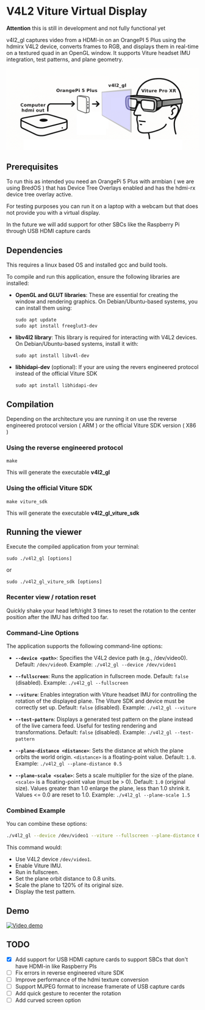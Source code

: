 # V4L2 Viture Virtual Display

**Attention** this is still in development and not fully functional yet 

v4l2_gl captures video from a HDMI-in on an OrangePI 5 Plus using the hdmirx V4L2 device, converts frames to RGB, and displays them in real-time on a textured quad in an OpenGL window. It supports Viture headset IMU integration, test patterns, and plane geometry.

![Diagram of virtual display](https://github.com/mgschwan/viture_virtual_display/blob/main/assets/virtual_display.png?raw=true)
## Prerequisites

To run this as intended you need an OrangePi 5 Plus with armbian ( we are using BredOS ) that has Device Tree Overlays enabled and has the hdmi-rx device tree overlay active.

For testing purposes you can run it on a laptop with a webcam but that does not provide you with a virtual display.

In the future we will add support for other SBCs like the Raspberry Pi through USB HDMI capture cards

## Dependencies

This requires a linux based OS and installed gcc and build tools.

To compile and run this application, ensure the following libraries are installed:

-   **OpenGL and GLUT libraries**:
    These are essential for creating the window and rendering graphics. On Debian/Ubuntu-based systems, you can install them using:
    ```
    sudo apt update
    sudo apt install freeglut3-dev
    ```

-   **libv4l2 library**:
    This library is required for interacting with V4L2 devices. On Debian/Ubuntu-based systems, install it with:
    ```
    sudo apt install libv4l-dev
    ```

-   **libhidapi-dev** (optional): If your are using the revers engineered protocol instead of the official Viture SDK
    ```
    sudo apt install libhidapi-dev
    ```


## Compilation

Depending on the architecture you are running it on use the reverse engineered protocol version ( ARM ) or the official Viture SDK version ( X86 )

### Using the reverse engineered protocol
```
make
```
This will generate the executable **v4l2_gl**


### Using the official Viture SDK
```
make viture_sdk
```
This will generate the executable **v4l2_gl_viture_sdk**




## Running the viewer

Execute the compiled application from your terminal:
```
sudo ./v4l2_gl [options]
```
or
```
sudo ./v4l2_gl_viture_sdk [options]
```

### Recenter view / rotation reset

Quickly shake your head left/right 3 times to reset the rotation to the center position after the IMU has drifted too far.


### Command-Line Options

The application supports the following command-line options:

-   **`--device <path>`**:
    Specifies the V4L2 device path (e.g., /dev/video0).
    Default: `/dev/video0`.
    Example: `./v4l2_gl --device /dev/video1`

-   **`--fullscreen`**:
    Runs the application in fullscreen mode.
    Default: `false` (disabled).
    Example: `./v4l2_gl --fullscreen`

-   **`--viture`**:
    Enables integration with Viture headset IMU for controlling the rotation of the displayed plane. The Viture SDK and device must be correctly set up.
    Default: `false` (disabled).
    Example: `./v4l2_gl --viture`

-   **`--test-pattern`**:
    Displays a generated test pattern on the plane instead of the live camera feed. Useful for testing rendering and transformations.
    Default: `false` (disabled).
    Example: `./v4l2_gl --test-pattern`

-   **`--plane-distance <distance>`**:
    Sets the distance at which the plane orbits the world origin. `<distance>` is a floating-point value.
    Default: `1.0`.
    Example: `./v4l2_gl --plane-distance 0.5`

-   **`--plane-scale <scale>`**:
    Sets a scale multiplier for the size of the plane. `<scale>` is a floating-point value (must be > 0).
    Default: `1.0` (original size). Values greater than 1.0 enlarge the plane, less than 1.0 shrink it. Values <= 0.0 are reset to 1.0.
    Example: `./v4l2_gl --plane-scale 1.5`

### Combined Example

You can combine these options:
```bash
./v4l2_gl --device /dev/video1 --viture --fullscreen --plane-distance 0.8 --plane-scale 1.2 --test-pattern
```
This command would:
- Use V4L2 device `/dev/video1`.
- Enable Viture IMU.
- Run in fullscreen.
- Set the plane orbit distance to 0.8 units.
- Scale the plane to 120% of its original size.
- Display the test pattern.


## Demo

[![Video demo](https://img.youtube.com/vi/D6w5kAA22Ts/0.jpg)](https://youtu.be/D6w5kAA22Ts)


## TODO

 - [x] Add support for USB HDMI capture cards to support SBCs that don't have HDMI-in like Raspberry PIs
 - [ ] Fix errors in reverse engineered viture SDK
 - [ ] Improve performance of the hdmi texture conversion
 - [ ] Support MJPEG format to increase framerate of USB capture cards
 - [ ] Add quick gesture to recenter the rotation
 - [ ] Add curved screen option
